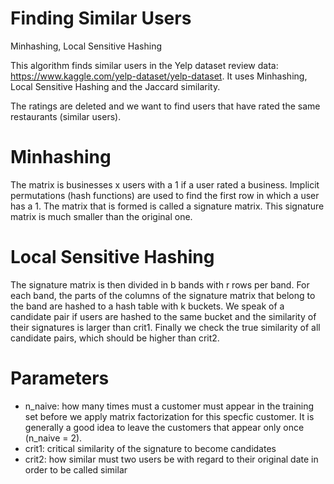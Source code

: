 # Finding Similar Users
Minhashing, Local Sensitive Hashing

This algorithm finds similar users in the Yelp dataset review data: https://www.kaggle.com/yelp-dataset/yelp-dataset. It uses Minhashing, Local Sensitive Hashing and the Jaccard similarity.

The ratings are deleted and we want to find users that have rated the same restaurants (similar users). 

# Minhashing 
The matrix is businesses x users with a 1 if a user rated a business. Implicit permutations (hash functions) are used to find the first row in which a user has a 1. The matrix that is formed is called a signature matrix. This signature matrix is much smaller than the original one. 

# Local Sensitive Hashing
The signature matrix is then divided in b bands with r rows per band. For each band, the parts of the columns of the signature matrix that belong to the band are hashed to a hash table with k buckets. We speak of a candidate pair if users are hashed to the same bucket and the similarity of their signatures is larger than crit1. Finally we check the true similarity of all candidate pairs, which should be higher than crit2. 


# Parameters

- n_naive: how many times must a customer must appear in the training set before we apply matrix factorization for this specfic customer.    It is generally a good idea to leave the customers that appear only once (n_naive = 2). 
- crit1: critical similarity of the signature to become candidates
- crit2: how similar must two users be with regard to their original date in order to be called similar
 
